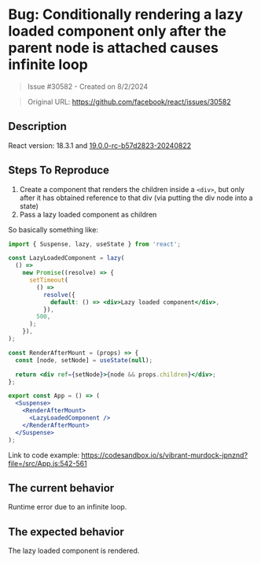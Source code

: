 # Bug: Conditionally rendering a lazy loaded component only after the parent node is attached causes infinite loop

> Issue #30582 - Created on 8/2/2024

> Original URL: https://github.com/facebook/react/issues/30582

## Description

React version: 18.3.1 and [19.0.0-rc-b57d2823-20240822](https://codesandbox.io/p/sandbox/conditionally-rendering-a-lazy-loaded-component-only-after-the-parent-node-is-attached-causes-infinite-loop-s9gzml)

## Steps To Reproduce

1. Create a component that renders the children inside a `<div>`, but only after it has obtained reference to that div (via putting the div node into a state)
2. Pass a lazy loaded component as children

So basically something like:
```jsx
import { Suspense, lazy, useState } from 'react';

const LazyLoadedComponent = lazy(
  () =>
    new Promise((resolve) => {
      setTimeout(
        () =>
          resolve({
            default: () => <div>Lazy loaded component</div>,
          }),
        500,
      );
    }),
);

const RenderAfterMount = (props) => {
  const [node, setNode] = useState(null);

  return <div ref={setNode}>{node && props.children}</div>;
};

export const App = () => (
  <Suspense>
    <RenderAfterMount>
      <LazyLoadedComponent />
    </RenderAfterMount>
  </Suspense>
);
```

Link to code example:
https://codesandbox.io/s/vibrant-murdock-jpnznd?file=/src/App.js:542-561

## The current behavior
Runtime error due to an infinite loop.

## The expected behavior
The lazy loaded component is rendered.
